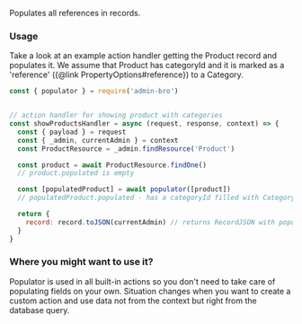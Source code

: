 Populates all references in records.

### Usage

Take a look at an example action handler getting the Product record and populates it. We assume
that Product has categoryId and it is marked as a 'reference' ({@link PropertyOptions#reference}) to
a Category.

```javascript
const { populator } = require('admin-bro')


// action handler for showing product with categories
const showProductsHandler = async (request, response, context) => {
  const { payload } = request
  const { _admin, currentAdmin } = context
  const ProductResource = _admin.findResource('Product')

  const product = await ProductResource.findOne()
  // product.populated is empty

  const [populatedProduct] = await populator([product])
  // populatedProduct.populated - has a categoryId filled with Category params

  return {
    record: record.toJSON(currentAdmin) // returns RecordJSON with populated field as well
  }
}
```

### Where you might want to use it?

Populator is used in all built-in actions so you don't need to take care of populating fields on
your own. Situation changes when you want to create a custom action and use data not from the
context but right from the database query.
